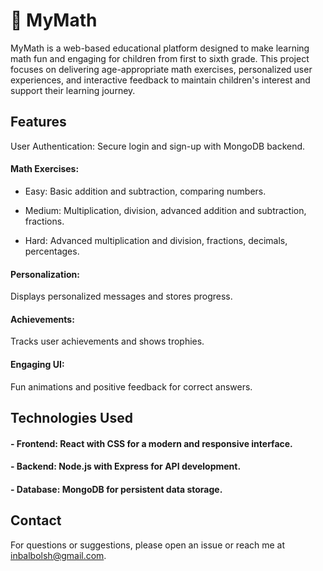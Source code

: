 # 🧮 MyMath

MyMath is a web-based educational platform designed to make learning math fun and engaging for children from first to sixth grade. This project focuses on delivering age-appropriate math exercises, personalized user experiences, and interactive feedback to maintain children's interest and support their learning journey.

## Features

User Authentication: Secure login and sign-up with MongoDB backend.

#### Math Exercises:

- Easy: Basic addition and subtraction, comparing numbers.

- Medium: Multiplication, division, advanced addition and subtraction, fractions.

- Hard: Advanced multiplication and division, fractions, decimals, percentages.


#### Personalization: 
Displays personalized messages and stores progress.

#### Achievements: 
Tracks user achievements and shows trophies.

#### Engaging UI:
Fun animations and positive feedback for correct answers.


## Technologies Used

#### - Frontend: React with CSS for a modern and responsive interface.

#### - Backend: Node.js with Express for API development.

#### - Database: MongoDB for persistent data storage.

## Contact

For questions or suggestions, please open an issue or reach me at inbalbolsh@gmail.com.
